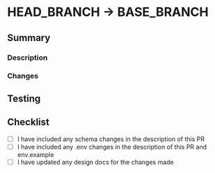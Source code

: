 <!-- Use this PR template for any manual PRs requesting to pull changes from a feature/hotfix branch into the develop/patch branch -->

# __HEAD_BRANCH__ -> __BASE_BRANCH__

## Summary

### Description

<!-- Write a brief description of the changes introduced by this PR -->

### Changes

<!-- List out the changes -->

<!-- - tls-111(fix): Fixed xyz -->

## Testing

<!-- How do you know this is working? What should a reviewer look for? What steps can be taken to replicate and test the changes? Provide a screenshot if your change is visual.-->

## Checklist

- [ ] I have included any schema changes in the description of this PR
- [ ] I have included any .env changes in the description of this PR and env.example
- [ ] I have updated any design docs for the changes made
